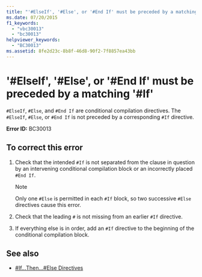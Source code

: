 ```yaml
---
title: "'#ElseIf', '#Else', or '#End If' must be preceded by a matching '#If'"
ms.date: 07/20/2015
f1_keywords: 
  - "vbc30013"
  - "bc30013"
helpviewer_keywords: 
  - "BC30013"
ms.assetid: 8fe2d23c-8b8f-46d8-90f2-7f8857ea43bb
---
```

# '#ElseIf', '#Else', or '#End If' must be preceded by a matching '#If'
`#ElseIf`, `#Else`, and `#End If` are conditional compilation directives. The `#ElseIf`, `#Else`, or `#End If` is not preceded by a corresponding `#If` directive.  
  
 **Error ID:** BC30013  
  
## To correct this error  
  
1. Check that the intended `#If` is not separated from the clause in question by an intervening conditional compilation block or an incorrectly placed `#End If`.  
  
    > [!NOTE]
    > Only one `#Else` is permitted in each `#If` block, so two successive `#Else` directives cause this error.  
  
2. Check that the leading `#` is not missing from an earlier `#If` directive.  
  
3. If everything else is in order, add an `#If` directive to the beginning of the conditional compilation block.  
  
## See also

- [#If...Then...#Else Directives](../../visual-basic/language-reference/directives/if-then-else-directives.md)
